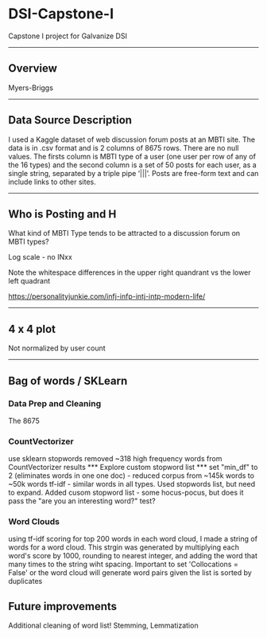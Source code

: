 # DSI-Capstone-I
Capstone I project for Galvanize DSI

---
## Overview
Myers-Briggs

---
## Data Source Description
I used a Kaggle dataset of web discussion forum posts at an MBTI site. The data is in .csv format and is 2 columns of 8675 rows. There are no null values. The firsts column is MBTI type of a user (one user per row of any of the 16 types) and the second column is a set of 50 posts for each user, as a single string, separated by a triple pipe ‘|||’. Posts are free-form text and can include links to other sites.

---
## Who is Posting and H
What kind of MBTI Type tends to be attracted to a discussion forum on MBTI types?

Log scale - no INxx

Note the whitespace differences in the upper right quandrant vs the lower left quadrant

https://personalityjunkie.com/infj-infp-intj-intp-modern-life/

---
## 4 x 4 plot
Not normalized by user count

---
## Bag of words / SKLearn

### Data Prep and Cleaning
The 8675 

### CountVectorizer
  use sklearn stopwords removed ~318 high frequency words from CountVectorizer results
    *** Explore custom stopword list ***
  set "min_df" to 2 (eliminates words in one one doc) - reduced corpus from ~145k words to ~50k words
  tf-idf - similar words in all types.  Used stopwords list, but need to expand.  Added cusom stopword list - some hocus-pocus, but does it pass the "are you an interesting word?" test?

### Word Clouds
  using tf-idf scoring for top 200 words in each word cloud, I made a string of words for a word cloud.  This strgin was generated by multiplying each word's score by 1000, rounding to nearest integer, and adding the word that many times to the string wiht spacing.
  Important to set 'Collocations = False' or the word cloud will generate word pairs given the list is sorted by duplicates

## Future improvements
 Additional cleaning of word list!  Stemming, Lemmatization

